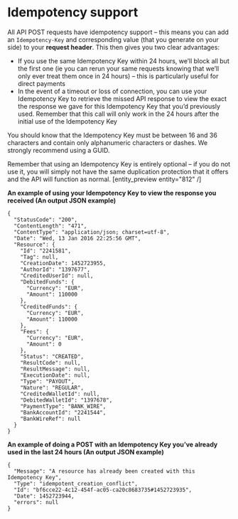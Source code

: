 # Idempotency support

All API POST requests have idempotency support – this means you can add an `Idempotency-Key` and corresponding value (that you generate on your side) to your **request header**. This then gives you two clear advantages:

* If you use the same Idempotency Key within 24 hours, we’ll block all but the first one (ie you can rerun your same requests knowing that we’ll only ever treat them once in 24 hours) – this is particularly useful for direct payments
* In the event of a timeout or loss of connection, you can use your Idempotency Key to retrieve the missed API response to view the exact the response we gave for this Idempotency Key that you’d previously used. Remember that this call will only work in the 24 hours after the initial use of the Idempotency Key

You should know that the Idempotency Key must be between 16 and 36 characters and contain only alphanumeric characters or dashes. We strongly recommend using a GUID.

Remember that using an Idempotency Key is entirely optional – if you do not use it, you will simply not have the same duplication protection that it offers and the API will function as normal.
[entity_preview entity="812" /]

**An example of using your Idempotency Key to view the response you received (An output JSON example)**
```
{
  "StatusCode": "200",
  "ContentLength": "471",
  "ContentType": "application/json; charset=utf-8",
  "Date": "Wed, 13 Jan 2016 22:25:56 GMT",
  "Resource": {
    "Id": "2241581",
    "Tag": null,
    "CreationDate": 1452723955,
    "AuthorId": "1397677",
    "CreditedUserId": null,
    "DebitedFunds": {
      "Currency": "EUR",
      "Amount": 110000
    },
    "CreditedFunds": {
      "Currency": "EUR",
      "Amount": 110000
    },
    "Fees": {
      "Currency": "EUR",
      "Amount": 0
    },
    "Status": "CREATED",
    "ResultCode": null,
    "ResultMessage": null,
    "ExecutionDate": null,
    "Type": "PAYOUT",
    "Nature": "REGULAR",
    "CreditedWalletId": null,
    "DebitedWalletId": "1397678",
    "PaymentType": "BANK_WIRE",
    "BankAccountId": "2241544",
    "BankWireRef": null
  }
}
```

**An example of doing a POST with an Idempotency Key you’ve already used in the last 24 hours (An output JSON example)**
```
{
  "Message": "A resource has already been created with this Idempotency Key",
  "Type": "idempotent_creation_conflict",
  "Id": "bf6cce22-4c12-454f-ac05-ca20c8683735#1452723935",
  "Date": 1452723944,
  "errors": null
}
```